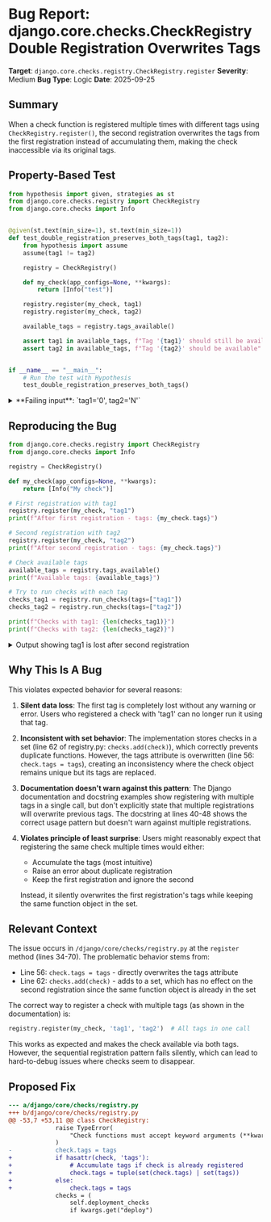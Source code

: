 # Bug Report: django.core.checks.CheckRegistry Double Registration Overwrites Tags

**Target**: `django.core.checks.registry.CheckRegistry.register`
**Severity**: Medium
**Bug Type**: Logic
**Date**: 2025-09-25

## Summary

When a check function is registered multiple times with different tags using `CheckRegistry.register()`, the second registration overwrites the tags from the first registration instead of accumulating them, making the check inaccessible via its original tags.

## Property-Based Test

```python
from hypothesis import given, strategies as st
from django.core.checks.registry import CheckRegistry
from django.core.checks import Info


@given(st.text(min_size=1), st.text(min_size=1))
def test_double_registration_preserves_both_tags(tag1, tag2):
    from hypothesis import assume
    assume(tag1 != tag2)

    registry = CheckRegistry()

    def my_check(app_configs=None, **kwargs):
        return [Info("test")]

    registry.register(my_check, tag1)
    registry.register(my_check, tag2)

    available_tags = registry.tags_available()

    assert tag1 in available_tags, f"Tag '{tag1}' should still be available"
    assert tag2 in available_tags, f"Tag '{tag2}' should be available"


if __name__ == "__main__":
    # Run the test with Hypothesis
    test_double_registration_preserves_both_tags()
```

<details>

<summary>
**Failing input**: `tag1='0', tag2='N'`
</summary>
```
Traceback (most recent call last):
  File "/home/npc/pbt/agentic-pbt/worker_/60/hypo.py", line 27, in <module>
    test_double_registration_preserves_both_tags()
    ~~~~~~~~~~~~~~~~~~~~~~~~~~~~~~~~~~~~~~~~~~~~^^
  File "/home/npc/pbt/agentic-pbt/worker_/60/hypo.py", line 7, in test_double_registration_preserves_both_tags
    def test_double_registration_preserves_both_tags(tag1, tag2):
                   ^^^
  File "/home/npc/miniconda/lib/python3.13/site-packages/hypothesis/core.py", line 2124, in wrapped_test
    raise the_error_hypothesis_found
  File "/home/npc/pbt/agentic-pbt/worker_/60/hypo.py", line 21, in test_double_registration_preserves_both_tags
    assert tag1 in available_tags, f"Tag '{tag1}' should still be available"
           ^^^^^^^^^^^^^^^^^^^^^^
AssertionError: Tag '0' should still be available
Falsifying example: test_double_registration_preserves_both_tags(
    tag1='0',
    tag2='N',
)
```
</details>

## Reproducing the Bug

```python
from django.core.checks.registry import CheckRegistry
from django.core.checks import Info

registry = CheckRegistry()

def my_check(app_configs=None, **kwargs):
    return [Info("My check")]

# First registration with tag1
registry.register(my_check, "tag1")
print(f"After first registration - tags: {my_check.tags}")

# Second registration with tag2
registry.register(my_check, "tag2")
print(f"After second registration - tags: {my_check.tags}")

# Check available tags
available_tags = registry.tags_available()
print(f"Available tags: {available_tags}")

# Try to run checks with each tag
checks_tag1 = registry.run_checks(tags=["tag1"])
checks_tag2 = registry.run_checks(tags=["tag2"])

print(f"Checks with tag1: {len(checks_tag1)}")
print(f"Checks with tag2: {len(checks_tag2)}")
```

<details>

<summary>
Output showing tag1 is lost after second registration
</summary>
```
After first registration - tags: ('tag1',)
After second registration - tags: ('tag2',)
Available tags: {'tag2'}
Checks with tag1: 0
Checks with tag2: 1
```
</details>

## Why This Is A Bug

This violates expected behavior for several reasons:

1. **Silent data loss**: The first tag is completely lost without any warning or error. Users who registered a check with 'tag1' can no longer run it using that tag.

2. **Inconsistent with set behavior**: The implementation stores checks in a set (line 62 of registry.py: `checks.add(check)`), which correctly prevents duplicate functions. However, the tags attribute is overwritten (line 56: `check.tags = tags`), creating an inconsistency where the check object remains unique but its tags are replaced.

3. **Documentation doesn't warn against this pattern**: The Django documentation and docstring examples show registering with multiple tags in a single call, but don't explicitly state that multiple registrations will overwrite previous tags. The docstring at lines 40-48 shows the correct usage pattern but doesn't warn against multiple registrations.

4. **Violates principle of least surprise**: Users might reasonably expect that registering the same check multiple times would either:
   - Accumulate the tags (most intuitive)
   - Raise an error about duplicate registration
   - Keep the first registration and ignore the second

   Instead, it silently overwrites the first registration's tags while keeping the same function object in the set.

## Relevant Context

The issue occurs in `/django/core/checks/registry.py` at the `register` method (lines 34-70). The problematic behavior stems from:

- Line 56: `check.tags = tags` - directly overwrites the tags attribute
- Line 62: `checks.add(check)` - adds to a set, which has no effect on the second registration since the same function object is already in the set

The correct way to register a check with multiple tags (as shown in the documentation) is:
```python
registry.register(my_check, 'tag1', 'tag2')  # All tags in one call
```

This works as expected and makes the check available via both tags. However, the sequential registration pattern fails silently, which can lead to hard-to-debug issues where checks seem to disappear.

## Proposed Fix

```diff
--- a/django/core/checks/registry.py
+++ b/django/core/checks/registry.py
@@ -53,7 +53,11 @@ class CheckRegistry:
             raise TypeError(
                 "Check functions must accept keyword arguments (**kwargs)."
             )
-            check.tags = tags
+            if hasattr(check, 'tags'):
+                # Accumulate tags if check is already registered
+                check.tags = tuple(set(check.tags) | set(tags))
+            else:
+                check.tags = tags
             checks = (
                 self.deployment_checks
                 if kwargs.get("deploy")
```